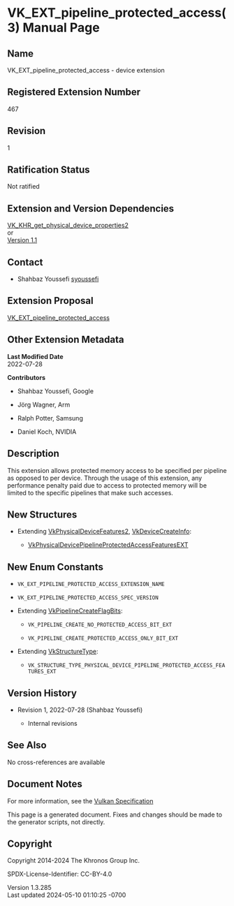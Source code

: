 # VK_EXT_pipeline_protected_access(3) Manual Page

## Name

VK_EXT_pipeline_protected_access - device extension



## <a href="#_registered_extension_number" class="anchor"></a>Registered Extension Number

467

## <a href="#_revision" class="anchor"></a>Revision

1

## <a href="#_ratification_status" class="anchor"></a>Ratification Status

Not ratified

## <a href="#_extension_and_version_dependencies" class="anchor"></a>Extension and Version Dependencies

[VK_KHR_get_physical_device_properties2](https://registry.khronos.org/vulkan/specs/1.3-extensions/man/html/VK_KHR_get_physical_device_properties2.html)  
or  
[Version 1.1](#versions-1.1)  

## <a href="#_contact" class="anchor"></a>Contact

- Shahbaz Youssefi <a
  href="https://github.com/KhronosGroup/Vulkan-Docs/issues/new?body=%5BVK_EXT_pipeline_protected_access%5D%20@syoussefi%0A*Here%20describe%20the%20issue%20or%20question%20you%20have%20about%20the%20VK_EXT_pipeline_protected_access%20extension*"
  target="_blank" rel="nofollow noopener"><em></em>syoussefi</a>

## <a href="#_extension_proposal" class="anchor"></a>Extension Proposal

[VK_EXT_pipeline_protected_access](https://github.com/KhronosGroup/Vulkan-Docs/tree/main/proposals/VK_EXT_pipeline_protected_access.adoc)

## <a href="#_other_extension_metadata" class="anchor"></a>Other Extension Metadata

**Last Modified Date**  
2022-07-28

**Contributors**  
- Shahbaz Youssefi, Google

- Jörg Wagner, Arm

- Ralph Potter, Samsung

- Daniel Koch, NVIDIA

## <a href="#_description" class="anchor"></a>Description

This extension allows protected memory access to be specified per
pipeline as opposed to per device. Through the usage of this extension,
any performance penalty paid due to access to protected memory will be
limited to the specific pipelines that make such accesses.

## <a href="#_new_structures" class="anchor"></a>New Structures

- Extending [VkPhysicalDeviceFeatures2](https://registry.khronos.org/vulkan/specs/1.3-extensions/man/html/VkPhysicalDeviceFeatures2.html),
  [VkDeviceCreateInfo](https://registry.khronos.org/vulkan/specs/1.3-extensions/man/html/VkDeviceCreateInfo.html):

  - [VkPhysicalDevicePipelineProtectedAccessFeaturesEXT](https://registry.khronos.org/vulkan/specs/1.3-extensions/man/html/VkPhysicalDevicePipelineProtectedAccessFeaturesEXT.html)

## <a href="#_new_enum_constants" class="anchor"></a>New Enum Constants

- `VK_EXT_PIPELINE_PROTECTED_ACCESS_EXTENSION_NAME`

- `VK_EXT_PIPELINE_PROTECTED_ACCESS_SPEC_VERSION`

- Extending [VkPipelineCreateFlagBits](https://registry.khronos.org/vulkan/specs/1.3-extensions/man/html/VkPipelineCreateFlagBits.html):

  - `VK_PIPELINE_CREATE_NO_PROTECTED_ACCESS_BIT_EXT`

  - `VK_PIPELINE_CREATE_PROTECTED_ACCESS_ONLY_BIT_EXT`

- Extending [VkStructureType](https://registry.khronos.org/vulkan/specs/1.3-extensions/man/html/VkStructureType.html):

  - `VK_STRUCTURE_TYPE_PHYSICAL_DEVICE_PIPELINE_PROTECTED_ACCESS_FEATURES_EXT`

## <a href="#_version_history" class="anchor"></a>Version History

- Revision 1, 2022-07-28 (Shahbaz Youssefi)

  - Internal revisions

## <a href="#_see_also" class="anchor"></a>See Also

No cross-references are available

## <a href="#_document_notes" class="anchor"></a>Document Notes

For more information, see the <a
href="https://registry.khronos.org/vulkan/specs/1.3-extensions/html/vkspec.html#VK_EXT_pipeline_protected_access"
target="_blank" rel="noopener">Vulkan Specification</a>

This page is a generated document. Fixes and changes should be made to
the generator scripts, not directly.

## <a href="#_copyright" class="anchor"></a>Copyright

Copyright 2014-2024 The Khronos Group Inc.

SPDX-License-Identifier: CC-BY-4.0

Version 1.3.285  
Last updated 2024-05-10 01:10:25 -0700
